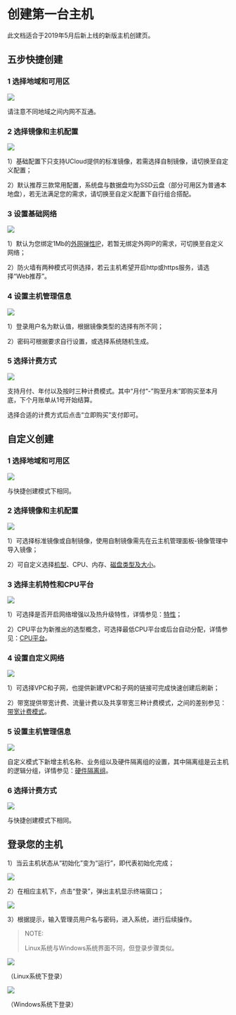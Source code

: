 # 创建第一台主机



此文档适合于2019年5月后新上线的新版主机创建页。

## 五步快捷创建

### 1 选择地域和可用区

![](/images/newuser/region01.png)

请注意不同地域之间内网不互通。

### 2 选择镜像和主机配置

![](/images/newuser/image01.png)

1）基础配置下只支持UCloud提供的标准镜像，若需选择自制镜像，请切换至自定义配置；

2）默认推荐三款常用配置，系统盘与数据盘均为SSD云盘（部分可用区为普通本地盘），若无法满足您的需求，请切换至自定义配置下自行组合搭配。

### 3 设置基础网络

![](/images/newuser/unet01.png)

1）默认为您绑定1Mb的[外网弹性IP](https://docs.ucloud.cn/unet/eip)，若暂无绑定外网IP的需求，可切换至自定义网络；

2）防火墙有两种模式可供选择，若云主机希望开启http或https服务，请选择“Web推荐”。

### 4 设置主机管理信息

![](/images/newuser/management01.png)

1）登录用户名为默认值，根据镜像类型的选择有所不同；

2）密码可根据要求自行设置，或选择系统随机生成。

### 5 选择计费方式

![](/images/newuser/order01.png)

支持月付、年付以及按时三种计费模式。其中“月付“-”购至月末”即购买至本月底，下个月账单从1号开始结算。

选择合适的计费方式后点击“立即购买”支付即可。

## 自定义创建

### 1 选择地域和可用区

![](/images/newuser/region01.png)

与快捷创建模式下相同。

### 2 选择镜像和主机配置

![](/images/newuser/image02.png)

1）可选择标准镜像或自制镜像，使用自制镜像需先在云主机管理面板-镜像管理中导入镜像；

2）可自定义选择[机型](https://docs.ucloud.cn/uhost/introduction/uhost/type_new)、CPU、内存、[磁盘类型及大小](https://docs.ucloud.cn/uhost/introduction/disk)。

### 3 选择主机特性和CPU平台

![](/images/newuser/cpu_platform.png)

1）可选择是否开启网络增强以及热升级特性，详情参见：[特性](https://docs.ucloud.cn/uhost/introduction/uhost/feature)；

2）CPU平台为新推出的选型概念，可选择最低CPU平台或后台自动分配，详情参见：[CPU平台](https://docs.ucloud.cn/uhost/introduction/uhost/type_new)。

### 4 设置自定义网络

![](/images/newuser/unet02.png)

1）可选择VPC和子网，也提供新建VPC和子网的链接可完成快速创建后刷新；

2）带宽提供带宽计费、流量计费以及共享带宽三种计费模式，之间的差别参见：[带宽计费模式](https://docs.ucloud.cn/unet/README)。

### 5 设置主机管理信息

![](/images/newuser/management02.png)

自定义模式下新增主机名称、业务组以及硬件隔离组的设置，其中隔离组是云主机的逻辑分组，详情参见：[硬件隔离组](https://docs.ucloud.cn/uhost/guide/isolationgroup)。

### 6 选择计费方式

![](/images/newuser/order01.png)

与快捷创建模式下相同。

## 登录您的主机

1）当云主机状态从“初始化”变为“运行”，即代表初始化完成；

![](/images/newuser/uhost01.png)

2）在相应主机下，点击“登录”，弹出主机显示终端窗口；

![](/images/newuser/uhost02.png)

3）根据提示，输入管理员用户名与密码，进入系统，进行后续操作。

> NOTE:
> 
> Linux系统与Windows系统界面不同，但登录步骤类似。

![](/images/uhost_login_linux.png)

（Linux系统下登录）

![](/images/uhost_login_windows.png)

（Windows系统下登录）
